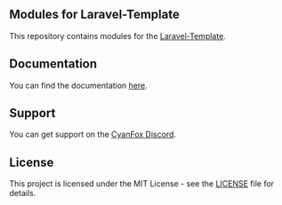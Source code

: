 ## Modules for Laravel-Template

This repository contains modules for the [Laravel-Template](https://github.com/CyanFox-Projects/Laravel-Template).

## Documentation

You can find the documentation [here](https://docs.cyanfox.de/docs/laravel-template/v2).

## Support

You can get support on the [CyanFox Discord](https://discord.cyanfox.de).

## License

This project is licensed under the MIT License - see the [LICENSE](LICENSE) file for details.
